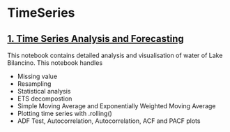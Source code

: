 # TimeSeries

## [1. Time Series Analysis and Forecasting](https://github.com/SandKrish/TimeSeries/blob/04a426f57432cfca6e5a2d61d490e6ba7b293003/time-series-analysis-and-forecasting.ipynb)
This notebook contains detailed analysis and visualisation of water of Lake Bilancino. 
This notebook handles
* Missing value
* Resampling
* Statistical analysis
* ETS decompostion
* Simple Moving Average and Exponentially Weighted Moving Average
* Plotting time series with .rolling()
* ADF Test, Autocorrelation, Autocorrelation, ACF and PACF plots
